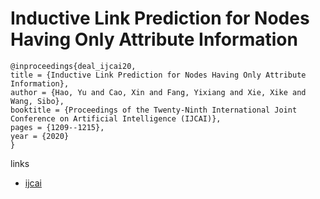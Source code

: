 # Inductive Link Prediction for Nodes Having Only Attribute Information

```
@inproceedings{deal_ijcai20,
title = {Inductive Link Prediction for Nodes Having Only Attribute Information},
author = {Hao, Yu and Cao, Xin and Fang, Yixiang and Xie, Xike and Wang, Sibo},
booktitle = {Proceedings of the Twenty-Ninth International Joint Conference on Artificial Intelligence (IJCAI)},
pages = {1209--1215},
year = {2020}
}
```

links
- [ijcai](https://www.ijcai.org/Proceedings/2020/168)
